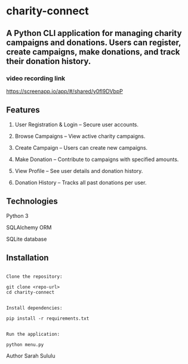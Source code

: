 # charity-connect

## A Python CLI application for managing charity campaigns and donations. Users can register, create campaigns, make donations, and track their donation history.

### video recording link
  https://screenapp.io/app/#/shared/y0fI9DVbpP

## Features

1. User Registration & Login – Secure user accounts.

2. Browse Campaigns – View active charity campaigns.

3. Create Campaign – Users can create new campaigns.

4. Make Donation – Contribute to campaigns with specified amounts.

5. View Profile – See user details and donation history.

6. Donation History – Tracks all past donations per user.

## Technologies

Python 3

SQLAlchemy ORM

SQLite database

## Installation

~~~

Clone the repository:

git clone <repo-url>
cd charity-connect


Install dependencies:

pip install -r requirements.txt


Run the application:

python menu.py

~~~
Author 
Sarah Sululu
